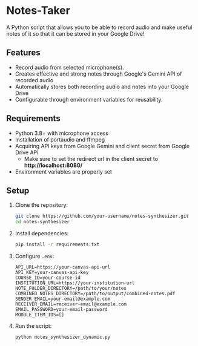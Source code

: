# Notes-Taker
A Python script that allows you to be able to record audio and make useful notes of it so that it can be stored in your Google Drive!

## Features
- Record audio from selected microphone(s).
- Creates effective and strong notes through Google's Gemini API of recorded audio
- Automatically stores both recording audio and notes into your Google Drive
- Configurable through environment variables for reusability.

## Requirements
- Python 3.8+ with microphone access
- Installation of portaudio and ffmpeg
- Acquiring API keys from Google Gemini and client secret from Google Drive API
  - Make sure to set the redirect url in the client secret to **http://localhost:8080/**
- Environment variables are properly set

## Setup

1. Clone the repository:
   ```bash
   git clone https://github.com/your-username/notes-synthesizer.git
   cd notes-synthesizer
   ```

2. Install dependencies:
   ```bash
   pip install -r requirements.txt
   ```

3. Configure `.env`:
   ```plaintext
   API_URL=https://your-canvas-api-url
   API_KEY=your-canvas-api-key
   COURSE_ID=your-course-id
   INSTITUTION_URL=https://your-institution-url
   NOTE_FOLDER_DIRECTORY=/path/to/your/notes
   COMBINED_NOTES_DIRECTORY=/path/to/output/combined-notes.pdf
   SENDER_EMAIL=your-email@example.com
   RECEIVER_EMAIL=receiver-email@example.com
   EMAIL_PASSWORD=your-email-password
   MODULE_ITEM_IDS=[]
   ```

4. Run the script:
   ```bash
   python notes_synthesizer_dynamic.py
   ```
